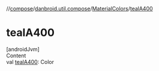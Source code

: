 //[compose](../../../index.md)/[danbroid.util.compose](../index.md)/[MaterialColors](index.md)/[tealA400](teal-a400.md)



# tealA400  
[androidJvm]  
Content  
val [tealA400](teal-a400.md): Color  



